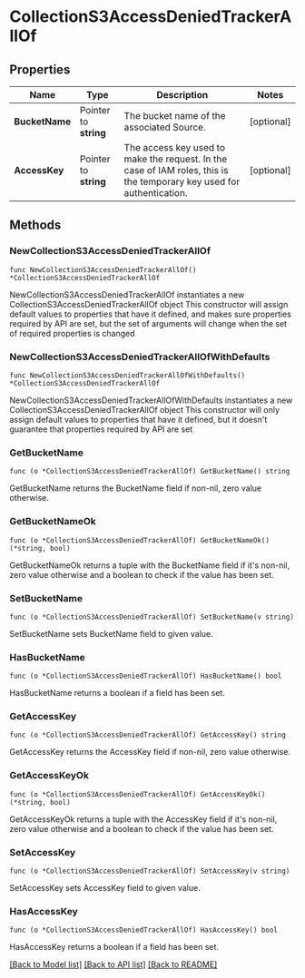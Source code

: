 # CollectionS3AccessDeniedTrackerAllOf

## Properties

Name | Type | Description | Notes
------------ | ------------- | ------------- | -------------
**BucketName** | Pointer to **string** | The bucket name of the associated Source. | [optional] 
**AccessKey** | Pointer to **string** | The access key used to make the request. In the case of IAM roles, this is the temporary key used for authentication. | [optional] 

## Methods

### NewCollectionS3AccessDeniedTrackerAllOf

`func NewCollectionS3AccessDeniedTrackerAllOf() *CollectionS3AccessDeniedTrackerAllOf`

NewCollectionS3AccessDeniedTrackerAllOf instantiates a new CollectionS3AccessDeniedTrackerAllOf object
This constructor will assign default values to properties that have it defined,
and makes sure properties required by API are set, but the set of arguments
will change when the set of required properties is changed

### NewCollectionS3AccessDeniedTrackerAllOfWithDefaults

`func NewCollectionS3AccessDeniedTrackerAllOfWithDefaults() *CollectionS3AccessDeniedTrackerAllOf`

NewCollectionS3AccessDeniedTrackerAllOfWithDefaults instantiates a new CollectionS3AccessDeniedTrackerAllOf object
This constructor will only assign default values to properties that have it defined,
but it doesn't guarantee that properties required by API are set

### GetBucketName

`func (o *CollectionS3AccessDeniedTrackerAllOf) GetBucketName() string`

GetBucketName returns the BucketName field if non-nil, zero value otherwise.

### GetBucketNameOk

`func (o *CollectionS3AccessDeniedTrackerAllOf) GetBucketNameOk() (*string, bool)`

GetBucketNameOk returns a tuple with the BucketName field if it's non-nil, zero value otherwise
and a boolean to check if the value has been set.

### SetBucketName

`func (o *CollectionS3AccessDeniedTrackerAllOf) SetBucketName(v string)`

SetBucketName sets BucketName field to given value.

### HasBucketName

`func (o *CollectionS3AccessDeniedTrackerAllOf) HasBucketName() bool`

HasBucketName returns a boolean if a field has been set.

### GetAccessKey

`func (o *CollectionS3AccessDeniedTrackerAllOf) GetAccessKey() string`

GetAccessKey returns the AccessKey field if non-nil, zero value otherwise.

### GetAccessKeyOk

`func (o *CollectionS3AccessDeniedTrackerAllOf) GetAccessKeyOk() (*string, bool)`

GetAccessKeyOk returns a tuple with the AccessKey field if it's non-nil, zero value otherwise
and a boolean to check if the value has been set.

### SetAccessKey

`func (o *CollectionS3AccessDeniedTrackerAllOf) SetAccessKey(v string)`

SetAccessKey sets AccessKey field to given value.

### HasAccessKey

`func (o *CollectionS3AccessDeniedTrackerAllOf) HasAccessKey() bool`

HasAccessKey returns a boolean if a field has been set.


[[Back to Model list]](../README.md#documentation-for-models) [[Back to API list]](../README.md#documentation-for-api-endpoints) [[Back to README]](../README.md)


